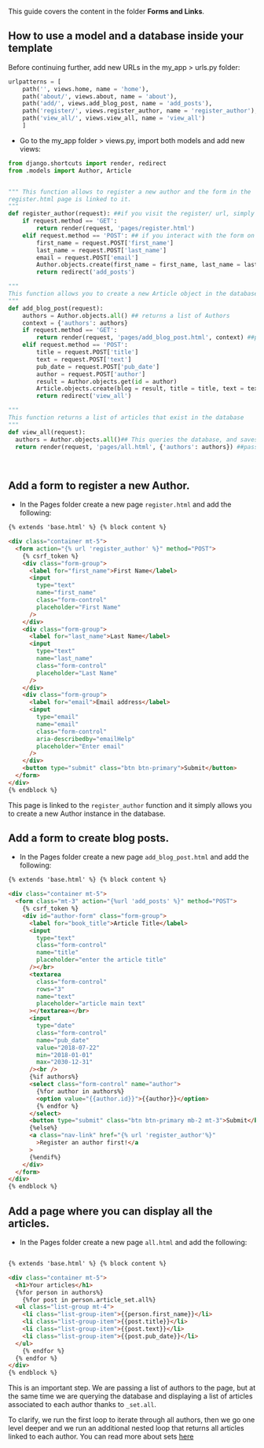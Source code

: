This guide covers the content in the folder **Forms and Links**.
## How to use a model and a database inside your template

Before continuing further, add new URLs in the my_app > urls.py folder:

```python
urlpatterns = [
    path('', views.home, name = 'home'),
    path('about/', views.about, name = 'about'),
    path('add/', views.add_blog_post, name = 'add_posts'),
    path('register/', views.register_author, name = 'register_author'),
    path('view_all/', views.view_all, name = 'view_all')
    ]
```

- Go to the my_app folder > views.py, import both models and add new views:

```python
from django.shortcuts import render, redirect
from .models import Author, Article


""" This function allows to register a new author and the form in the
register.html page is linked to it. 
"""
def register_author(request): ##if you visit the register/ url, simply render the template
    if request.method == 'GET': 
        return render(request, 'pages/register.html')
    elif request.method == 'POST': ## if you interact with the form on the html page, then get the input from the form and create an instance of the Author class in the database.
        first_name = request.POST['first_name']  
        last_name = request.POST['last_name']    
        email = request.POST['email']
        Author.objects.create(first_name = first_name, last_name = last_name, email = email)
        return redirect('add_posts')

"""
This function allows you to create a new Article object in the database.
"""
def add_blog_post(request):
    authors = Author.objects.all() ## returns a list of Authors
    context = {'authors': authors} 
    if request.method == 'GET':
        return render(request, 'pages/add_blog_post.html', context) ##passing the list of authors to the page
    elif request.method == 'POST':
        title = request.POST['title']
        text = request.POST['text']
        pub_date = request.POST['pub_date']
        author = request.POST['author']
        result = Author.objects.get(id = author)
        Article.objects.create(blog = result, title = title, text = text, pub_date = pub_date)
        return redirect('view_all')

"""
This function returns a list of articles that exist in the database
"""
def view_all(request):
  authors = Author.objects.all()## This queries the database, and saves a list of authors in the variable 'authors'
  return render(request, 'pages/all.html', {'authors': authors}) ##passing the list to the page all.html.

   
```
## Add a form to register a new Author.

- In the Pages folder create a new page `register.html` and add the following:

```html
{% extends 'base.html' %} {% block content %}

<div class="container mt-5">
  <form action="{% url 'register_author' %}" method="POST">
    {% csrf_token %}
    <div class="form-group">
      <label for="first_name">First Name</label>
      <input
        type="text"
        name="first_name"
        class="form-control"
        placeholder="First Name"
      />
    </div>
    <div class="form-group">
      <label for="last_name">Last Name</label>
      <input
        type="text"
        name="last_name"
        class="form-control"
        placeholder="Last Name"
      />
    </div>
    <div class="form-group">
      <label for="email">Email address</label>
      <input
        type="email"
        name="email"
        class="form-control"
        aria-describedby="emailHelp"
        placeholder="Enter email"
      />
    </div>
    <button type="submit" class="btn btn-primary">Submit</button>
  </form>
</div>
{% endblock %}
```
This page is linked to the `register_author` function and it simply allows you to create a new Author instance in the database.

## Add a form to create blog posts.

- In the Pages folder create a new page `add_blog_post.html` and add the following:

```html
{% extends 'base.html' %} {% block content %}

<div class="container mt-5">
  <form class="mt-3" action="{%url 'add_posts' %}" method="POST">
    {% csrf_token %}
    <div id="author-form" class="form-group">
      <label for="book_title">Article Title</label>
      <input
        type="text"
        class="form-control"
        name="title"
        placeholder="enter the article title"
      /></br>
      <textarea
        class="form-control"
        rows="3"
        name="text"
        placeholder="article main text"
      ></textarea></br>
      <input
        type="date"
        class="form-control"
        name="pub_date"
        value="2018-07-22"
        min="2018-01-01"
        max="2030-12-31"
      /><br />
      {%if authors%} 
      <select class="form-control" name="author">
        {%for author in authors%}
        <option value="{{author.id}}">{{author}}</option>
        {% endfor %}
      </select>
      <button type="submit" class="btn btn-primary mb-2 mt-3">Submit</button>
      {%else%}
      <a class="nav-link" href="{% url 'register_author'%}"
        >Register an author first!</a
      >
      {%endif%}
    </div>
  </form>
</div>
{% endblock %}
```
## Add a page where you can display all the articles.

- In the Pages folder create a new page `all.html` and add the following:

```html

{% extends 'base.html' %} {% block content %}

<div class="container mt-5">
  <h1>Your articles</h1>
  {%for person in authors%} 
    {%for post in person.article_set.all%}
  <ul class="list-group mt-4">
    <li class="list-group-item">{{person.first_name}}</li>
    <li class="list-group-item">{{post.title}}</li>
    <li class="list-group-item">{{post.text}}</li>
    <li class="list-group-item">{{post.pub_date}}</li>
  </ul>
    {% endfor %} 
  {% endfor %}
</div>
{% endblock %}
```
This is an important step. We are passing a list of authors to the page, but at the same time we are querying the database and displaying a list of articles associated to each author thanks to `_set.all`. 

To clarify, we run the first loop to iterate through all authors, then we go one level deeper and we run an additional nested loop that returns all articles linked to each author. You can read more about sets [here](https://docs.djangoproject.com/en/3.2/topics/db/examples/many_to_one/)
